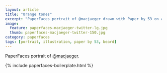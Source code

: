 ```yaml
---
layout: article
title: "Orange tones"
excerpt: "PaperFaces portrait of @macjaeger drawn with Paper by 53 on an iPad."
image:   
  feature: paperfaces-macjaeger-twitter-lg.jpg
  thumb: paperfaces-macjaeger-twitter-150.jpg
category: paperfaces
tags: [portrait, illustration, paper by 53, beard]
---
```


PaperFaces portrait of [@macjaeger](http://twitter.com/macjaeger).

{% include paperfaces-boilerplate.html %}